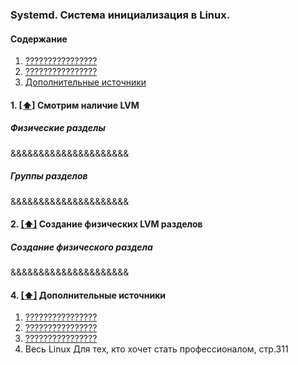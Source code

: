 ### Systemd. Система инициализация в Linux.

#### <a name='toc'>Содержание</a>

1. [????????????????](#availability)
2. [????????????????](#creating_physical_lvm)
3. [Дополнительные источники](#recommended_sources)   



#### 1. [[⬆]](#toc) <a name='availability'>Смотрим наличие LVM</a>

#####  Физические разделы
&&&&&&&&&&&&&&&&&&&&&

#####  Группы разделов
&&&&&&&&&&&&&&&&&&&&&



#### 2. [[⬆]](#toc) <a name='creating_physical_lvm'>Создание физических LVM разделов</a>

##### Создание физического раздела
&&&&&&&&&&&&&&&&&&&&&


#### 4. [[⬆]](#toc) <a name='recommended_sources'>Дополнительные источники</a>

1. [????????????????](https://help.ubuntu.ru/wiki/grub)
2. [????????????????](https://www.alexgur.ru/articles/2275/)
3. [????????????????](https://losst.pro/nastrojka-zagruzchika-grub)
4. Весь Linux Для тех, кто хочет стать профессионалом, стр.311
